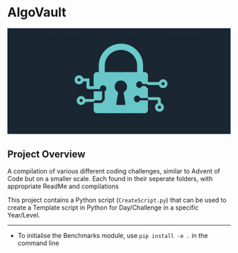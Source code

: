 # AlgoVault
![alt text](<algo vault.png>)
## Project Overview
A compilation of various different coding challenges, similar to Advent of Code but on a smaller scale. Each found in their seperate folders, with appropriate ReadMe and compilations


This project contains a Python script (`CreateScript.py`) that can be used to create a Template script in Python for Day/Challenge in a specific Year/Level.

---

* To initialise the Benchmarks module, use `pip install -e .` in the command line
